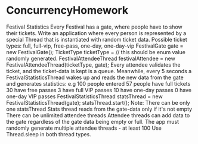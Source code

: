 # ConcurrencyHomework
Festival Statistics  Every Festival has a gate, where people have to show their tickets.  Write an application where every person is represented by a special Thread that is instantiated with random ticket data. Possible ticket types: full, full-vip, free-pass, one-day, one-day-vip  FestivalGate gate = new FestivalGate();  TicketType ticketType = // this should be enum value randomly generated.  FestivalAttendeeThread festivalAttendee = new FestivalAttendeeThread(ticketType, gate);  Every attendee validates the ticket, and the ticket-data is kept is a queue.  Meanwhile, every 5 seconds a FestivalStatisticsThread wakes up and reads the new data from the gate and generates statistics:   e.g   100 people entered  57 people have full tickets  30 have free passes  3 have full VIP passes  10 have one-day passes  0 have one-day VIP passes  FestivalStatisticsThread statsThread = new FestivalStatisticsThread(gate);  statsThread.start();  Note:      There can be only one statsThread     Stats thread reads from the gate-data only if it's not empty     There can be unlimited attendee threads     Attendee threads can add data to the gate regardless of the gate data being empty or full.     The app must randomly generate multiple attendee threads - at least 100     Use Thread.sleep in both thread types.
